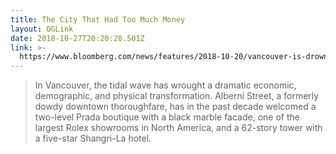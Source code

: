 ```yaml
---
title: The City That Had Too Much Money
layout: OGLink
date: 2018-10-27T20:20:28.501Z
link: >-
  https://www.bloomberg.com/news/features/2018-10-20/vancouver-is-drowning-in-chinese-money
---
```

> In Vancouver, the tidal wave has wrought a dramatic economic, demographic, and physical transformation. Alberni Street, a formerly dowdy downtown thoroughfare, has in the past decade welcomed a two-level Prada boutique with a black marble facade, one of the largest Rolex showrooms in North America, and a 62-story tower with a five-star Shangri-La hotel.
